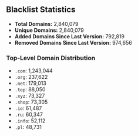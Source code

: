 ## Blacklist Statistics

- **Total Domains:** 2,840,079
- **Unique Domains:** 2,840,079
- **Added Domains Since Last Version:** 792,819
- **Removed Domains Since Last Version:** 974,656

### Top-Level Domain Distribution

-  `.com`: 1,243,044
-  `.org`: 237,622
-  `.net`: 179,013
-  `.top`: 88,050
-  `.xyz`: 73,327
-  `.shop`: 73,305
-  `.io`: 61,487
-  `.ru`: 60,347
-  `.info`: 52,112
-  `.pl`: 48,731
